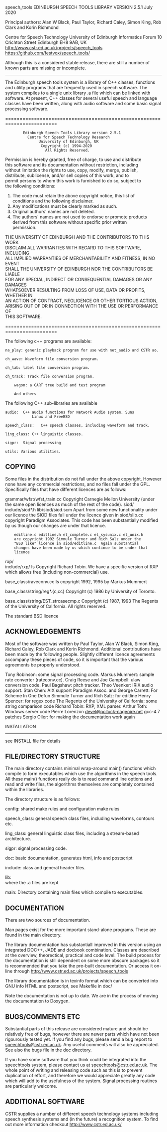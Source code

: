 speech_tools
                   EDINBURGH SPEECH TOOLS LIBRARY
                     VERSION 2.5.1 July 2020

Principal authors: Alan W Black, Paul Taylor, Richard Caley, 
                   Simon King, Rob Clark and Korin Richmond

Centre for Speech Technology
University of Edinburgh
Informatics Forum
10 Crichton Street 
Edinburgh EH8 9AB, UK
http://www.cstr.ed.ac.uk/projects/speech_tools
https://github.com/festvox/speech_tools/

Although this is a considered stable release, there are still a number
of known parts are missing or incomplete.

------------------------------------------------------------------------

The Edinburgh speech tools system is a library of C++ classes, functions
and utility programs that are frequently used in speech software. The
system compiles to a single unix library .a file which can be linked
with software. At present, C++ classes for several useful speech and
language classes have been written, along with audio software and some
basic signal processing software.

========================================================================


            Edinburgh Speech Tools Library version 2.5.1
              Centre for Speech Technology Research                
                   University of Edinburgh, UK                     
                    Copyright (c) 1994-2020
                      All Rights Reserved.                         
                                                                   
Permission is hereby granted, free of charge, to use and distribute  
this software and its documentation without restriction, including   
without limitation the rights to use, copy, modify, merge, publish,  
distribute, sublicense, and/or sell copies of this work, and to      
permit persons to whom this work is furnished to do so, subject to   
the following conditions:                                            
 1. The code must retain the above copyright notice, this list of    
    conditions and the following disclaimer.                         
 2. Any modifications must be clearly marked as such.                
 3. Original authors' names are not deleted.                         
 4. The authors' names are not used to endorse or promote products   
    derived from this software without specific prior written        
    permission.                                                      
                                                                     
THE UNIVERSITY OF EDINBURGH AND THE CONTRIBUTORS TO THIS WORK        
DISCLAIM ALL WARRANTIES WITH REGARD TO THIS SOFTWARE, INCLUDING      
ALL IMPLIED WARRANTIES OF MERCHANTABILITY AND FITNESS, IN NO EVENT   
SHALL THE UNIVERSITY OF EDINBURGH NOR THE CONTRIBUTORS BE LIABLE     
FOR ANY SPECIAL, INDIRECT OR CONSEQUENTIAL DAMAGES OR ANY DAMAGES    
WHATSOEVER RESULTING FROM LOSS OF USE, DATA OR PROFITS, WHETHER IN   
AN ACTION OF CONTRACT, NEGLIGENCE OR OTHER TORTIOUS ACTION,          
ARISING OUT OF OR IN CONNECTION WITH THE USE OR PERFORMANCE OF       
THIS SOFTWARE.                                                       

========================================================================

The following c++ programs are available:

	na_play: generic playback program for use with net_audio and CSTR ao.

	ch_wave: Waveform file conversion program.

	ch_lab: label file conversion program.

	ch_track: Track file conversion program.

        wagon: a CART tree build and test program

        And others

The following C++ sub-libraries are available

	audio:	C++ audio functions for Network Audio system, Suns
                Linux and FreeBSD

	speech_class:	C++ speech classes, including waveform and track.

	ling_class:	C++ linguistic classes.
	
	sigpr:	Signal processing

	utils: Various utilities.	


COPYING
------------------------------------------------------------------------

Some files in the distribution do not fall under the above copyright.
However none have any commercial restrictions, and no files fall under
the GPL.  Specifically files that have different licences are as
follows:

grammar/wfst/wfst_train.cc
        Copyright Carnegie Mellon University (under the same
        open licences as much of the rest of the code).
siod/ 
include/siod*.h
lib/siod/siod.scm
        Apart from some new functionality under our licence the SIOD
        files fall under the licence given in siod/slib.cc copyright
        Paradigm Associates.  This code has been substantially modified
        by us though our changes are under that licence.

        editline.c editline.h el_complete.c el_sysunix.c el_unix.h
        are copyright 1992 Simmule Turner and Rich Salz under the
        "BSD like" licence in siod/editline.c  Again substantial 
        changes have been made by us which continue to be under that
        licence

rxp/    
include/rxp/
        Is Copyright Richard Tobin.  We have a specific version of RXP
        which allows free (including non-commercial) use.

base_class/raveconv.cc
        Is copyright 1992, 1995 by Markus Mummert

base_class/string/reg*.{c,cc}
        Copyright (c) 1986 by University of Toronto.

base_class/string/EST_strcasecmp.c
   Copyright (c) 1987, 1993
 	The Regents of the University of California.  All rights reserved.

   The standard BSD licence


ACKNOWLEDGEMENTS
------------------------------------------------------------------------

Most of the software was written by Paul Taylor, Alan W Black, Simon
King, Richard Caley, Rob Clark and Korin Richmond. Additional
contributions have been made by the following people.  Slightly
different licence agreements accompany these pieces of code, so it is
important that the various agreements be properly understood.

Tony Robinson: some signal processing code.
Markus Mummert: sample rate converter (rateconv.cc).
Craig Reese and Joe Campbell: ulaw conversion code.
Paul Bagshaw: pitch tracker.
Theo Veenker: IRIX audio support.
Stan Chen: AIX support
Paradigm Assoc. and George Carrett: For Scheme In One Defun
Simmule Turner and Rich Salz: for editline
Henry Spencer: for regex code
The Regents of the University of California: some string comparison code
Richard Tobin: RXP, XML parser.
Arthur Toth: Windows server code
Pierre Lorenzon <devel@pollock-nageoire.net> gcc-4.7 patches
Sergio Oller: for making the documentation work again

INSTALLATION
************

see INSTALL file for details

FILE/DIRECTORY STRUCTURE
------------------------------------------------------------------------

The main directory contains minimal wrap-around main() functions
which compile to form executables which use the algorithms in the
speech tools. All these main() functions really do is to read
command line options and read and write files, the algorithms
themselves are completely contained within the libraries.

The directory structure is as follows:

config: 
        shared make rules and configuration make rules

speech_class:
	general speech class files, including waveforms, contours etc.

ling_class:
	general linguistic class files, including a stream-based architecture.

sigpr:
	signal processing code.

doc:
	basic documentation, generates html, info and postscript

include:
	class and general header files.

lib:	
	where the .a files are kept

main:
	Directory containing main files which compile to executables.


DOCUMENTATION
------------------------------------------------------------------------

There are two sources of documentation.

Man pages exist for the more important stand-alone programs. These are
found in the main directory.

The library documentation has substantiall improved in this version
using an integrated DOC++, JADE and docbook combination. Classes are
described at the overview, theorectical, practical and code level.
The build process for the documentation is still dependent on some
more obscure packages so it is recommended that you take the
pre-built documentation.  Or access it on-line through
   http://www.cstr.ed.ac.uk/projects/speech_tools

The library documentation is in texinfo format which can be converted
into GNU info HTML and postscript, see Makefile in doc/

Note the documentation is not up to date. We are in the process of moving the documentation to Doxygen.

BUGS/COMMENTS ETC
------------------------------------------------------------------------

Substantial parts of this release are considered mature and should be
relatively free of bugs, however there are newer parts which have not
been rigourously tested yet.  If you find any bugs, please send a bug
report to speechtools@cstr.ed.ac.uk. Any useful comments will also be
appreciated. See also the bugs file in the doc directory.

If you have some software that you think could be integrated into the
speechtools system, please contact us at
speechtools@cstr.ed.ac.uk. The whole point of writing and releasing
code such as this is to prevent duplication of effort, and therefore
we would appreciate greatly any code which will add to the usefulness
of the system. Signal processing routines are particularly welcome.


ADDITIONAL SOFTWARE
------------------------------------------------------------------------

CSTR supplies a number of different speech technology systems
including speech synthesis systems and (in the future) a recognition
system.  To find out more information checkout http://www.cstr.ed.ac.uk/










